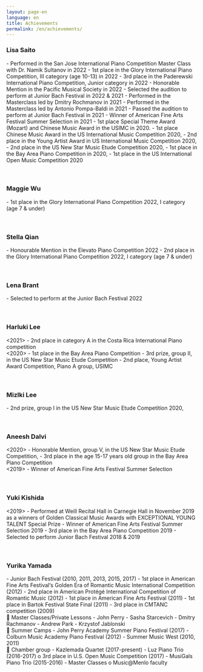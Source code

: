 ```yaml
---
layout: page-en
language: en
title: Achievements
permalink: /en/achievements/
---
```

<h3>Lisa Saito</h3>
- Performed in the San Jose International Piano Competition Master Class with Dr. Namik Sultanov in 2022
- 1st place in the Glory International Piano Competition, III category (age 10-13) in 2022
- 3rd place in the Paderewski International Piano Competition, Junior category in 2022
- Honorable Mention in the Pacific Musical Society in 2022
- Selected the audition to perform at Junior Bach Festival in 2022 & 2021
- Performed in the Masterclass led by Dmitry Rochmanov in 2021
- Performed in the Masterclass led by Antonio Pompa-Baldi in 2021
- Passed the audition to perform at Junior Bach Festival in 2021
- Winner of American Fine Arts Festival Summer Selection in 2021
- 1st place Special Theme Award (Mozart) and Chinese Music Award in the USIMC in 2020.
- 1st place Chinese Music Award in the US International Music Competition 2020,
- 2nd place in the Young Artist Award in US International Music Competition 2020,
- 2nd place in the US New Star Music Etude Competition 2020,
- 1st place in the Bay Area Piano Competition in 2020,
- 1st place in the US International Open Music Competition 2020
<br><br><br>
<h3>Maggie Wu</h3>
- 1st place in the Glory International Piano Competition 2022, I category (age 7 & under)
<br><br><br>
<h3>Stella Qian</h3>
- Honourable Mention in the Elevato Piano Competition 2022
- 2nd place in the Glory International Piano Competition 2022, I category (age 7 & under)
<br><br><br>
<h3>Lena Brant</h3>
- Selected to perform at the Junior Bach Festival 2022
<br><br><br>
<h3>Harluki Lee</h3>
<2021>
- 2nd place in category A in the Costa Rica International Piano competition

<br>
<2020>
- 1st place in the Bay Area Piano Competition
- 3rd prize, group II, in the US New Star Music Etude Competition
- 2nd place, Young Artist Award Competition, Piano A group, USIMC
<br><br><br>
<h3>Mizlki Lee</h3>
- 2nd prize, group I in the US New Star Music Etude Competition 2020,
<br><br><br>
<h3>Aneesh Dalvi</h3>
<2020>
- Honorable Mention, group V, in the US New Star Music Etude Competition,
- 3rd place in the age 15-17 years old group in the Bay Area Piano Competition

<br>
<2019>
- Winner of American Fine Arts Festival Summer Selection
<br><br><br>
<h3>Yuki Kishida</h3>
<2019>
- Performed at Weill Recital Hall in Carnegie Hall in November 2019 as a winners of Golden Classical Music Awards with EXCEPTIONAL YOUNG TALENT Special Prize
- Winner of American Fine Arts Festival Summer Selection 2019
- 3rd place in the Bay Area Piano Competition 2019
- Selected to perform Junior Bach Festival 2018 & 2019
<br><br><br>
<h3>Yurika Yamada</h3>
- Junior Bach Festival (2010, 2011, 2013, 2015, 2017)
- 1st place in American Fine Arts Festival‘s Golden Era of Romantic Music International Competition (2012)
- 2nd place in American Protégé International Competition of Romantic Music (2012)
- 1st place in American Fine Arts Festival (2011)
- 1st place in Bartok Festival State Final (2011)
- 3rd place in CMTANC competition (2009)

<br>
 Master Classes/Private Lessons
- John Perry
- Sasha Starcevich
- Dmitry Rachmanov
- Andrew Park
- Krzystof Jablonski

<br>
 Summer Camps
- John Perry Academy Summer Piano Festival (2017)
- Colburn Music Academy Piano Festival (2012)
- Summer Music West (2010, 2011)

<br>
 Chamber group
- Kazlemada Quartet (2017-present)
- Luz Piano Trio (2016-2017)
o 3rd place in U.S. Open Music Competition (2017)
- MusiGals Piano Trio (2015-2016)
- Master Classes
o Music@Menlo faculty
